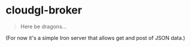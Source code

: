 # cloudgl-broker

> Here be dragons...

(For now it's a simple Iron server that allows get and post of JSON data.)
